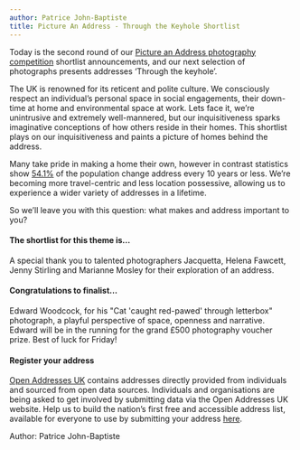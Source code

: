 ```yaml
---
author: Patrice John-Baptiste
title: Picture An Address - Through the Keyhole Shortlist
---
```


Today is the second round of our [Picture an Address photography competition](https://openaddressesuk.org/blog/2015/01/14/picture-an-address) shortlist announcements, and our next selection of photographs presents addresses ‘Through the keyhole’. 

The UK is renowned for its reticent and polite culture. We consciously respect an individual’s personal space in social engagements, their down-time at home and environmental space at work. Lets face it, we’re unintrusive and extremely well-mannered, but our inquisitiveness sparks imaginative conceptions of how others reside in their homes. This shortlist plays on our inquisitiveness and paints a picture of homes behind the address.

Many take pride in making a home their own, however in contrast statistics show [54.1%](https://www.gov.uk/government/uploads/system/uploads/attachment_data/file/333023/FA4131_length_of_residence_of_household_reference_person_by_tenure.xls) of the population change address every 10 years or less. We’re becoming more travel-centric and less location possessive, allowing us to experience a wider variety of addresses in a lifetime.

So we’ll leave you with this question: what makes and address important to you?

#### The shortlist for this theme is…

A special thank you to talented photographers Jacquetta, Helena Fawcett, Jenny Stirling and Marianne Mosley for their exploration of an address.

#### Congratulations to finalist…

Edward Woodcock, for his "Cat 'caught red-pawed' through letterbox" photograph, a playful perspective of space, openness and narrative. Edward will be in the running for the grand £500 photography voucher prize. Best of luck for Friday!

#### Register your address

[Open Addresses UK](https://openaddressesuk.org/) contains addresses directly provided from individuals and sourced from open data sources. Individuals and organisations are being asked to get involved by submitting data via the Open Addresses UK website. Help us to build the nation’s first free and accessible address list, available for everyone to use by submitting your address [here](https://openaddressesuk.org/).


Author: Patrice John-Baptiste
